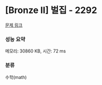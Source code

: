 # [Bronze II] 벌집 - 2292 

[문제 링크](https://www.acmicpc.net/problem/2292) 

### 성능 요약

메모리: 30860 KB, 시간: 72 ms

### 분류

수학(math)

